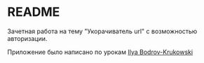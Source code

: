 # README

Зачетная работа на тему "Укорачиватель url" с возможностью авторизации.

Приложение было написано по урокам [Ilya Bodrov-Krukowski](https://www.youtube.com/playlist?list=PLWlFXymvoaJ_IY53-NQKwLCkR-KkZ_44-)
